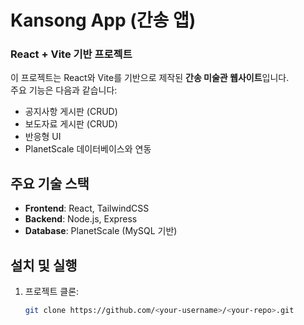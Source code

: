 # Kansong App (간송 앱)

### React + Vite 기반 프로젝트  
이 프로젝트는 React와 Vite를 기반으로 제작된 **간송 미술관 웹사이트**입니다.  
주요 기능은 다음과 같습니다:
- 공지사항 게시판 (CRUD)
- 보도자료 게시판 (CRUD)
- 반응형 UI
- PlanetScale 데이터베이스와 연동

## 주요 기술 스택
- **Frontend**: React, TailwindCSS
- **Backend**: Node.js, Express
- **Database**: PlanetScale (MySQL 기반)

## 설치 및 실행
1. 프로젝트 클론:
   ```bash
   git clone https://github.com/<your-username>/<your-repo>.git